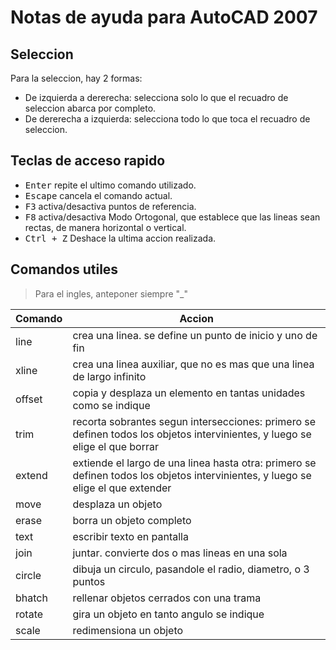 # Notas de ayuda para AutoCAD 2007

## Seleccion
Para la seleccion, hay 2 formas:
+ De izquierda a dererecha: selecciona solo lo que el recuadro de seleccion abarca por completo.
+ De dererecha a izquierda: selecciona todo lo que toca el recuadro de seleccion.

## Teclas de acceso rapido
+ <kbd>Enter</kbd> repite el ultimo comando utilizado.
+ <kbd>Escape</kbd> cancela el comando actual.
+ <kbd>F3</kbd> activa/desactiva puntos de referencia.
+ <kbd>F8</kbd> activa/desactiva Modo Ortogonal, que establece que las lineas sean rectas, de manera horizontal o vertical.
+ <kbd>Ctrl + Z</kbd> Deshace la ultima accion realizada.

## Comandos utiles
> Para el ingles, anteponer siempre "_"

| Comando    | Accion |
| ---------- | ------ |
| line       | crea una linea. se define un punto de inicio y uno de fin |
| xline      | crea una linea auxiliar, que no es mas que una linea de largo infinito |
| offset     | copia y desplaza un elemento en tantas unidades como se indique |
| trim       | recorta sobrantes segun intersecciones: primero se definen todos los objetos intervinientes, y luego se elige el que borrar |
| extend     | extiende el largo de una linea hasta otra: primero se definen todos los objetos intervinientes, y luego se elige el que extender |
| move       | desplaza un objeto |
| erase      | borra un objeto completo |
| text       | escribir texto en pantalla |
| join       | juntar. convierte dos o mas lineas en una sola |
| circle     | dibuja un circulo, pasandole el radio, diametro, o 3 puntos |
| bhatch     | rellenar objetos cerrados con una trama |
| rotate     | gira un objeto en tanto angulo se indique |
| scale      | redimensiona un objeto |
